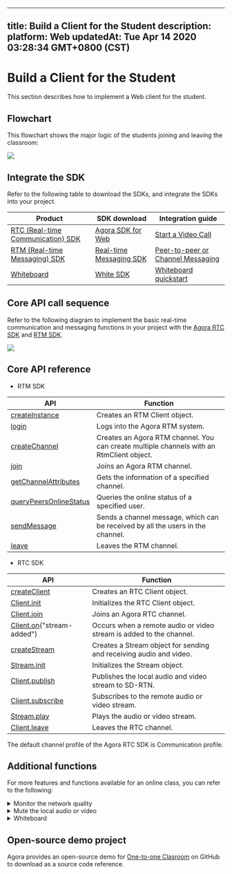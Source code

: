 
---
title: Build a Client for the Student
description: 
platform: Web
updatedAt: Tue Apr 14 2020 03:28:34 GMT+0800 (CST)
---
# Build a Client for the Student
This section describes how to implement a Web client for the student.

## Flowchart

This flowchart shows the major logic of the students joining and leaving the classroom:

![](https://web-cdn.agora.io/docs-files/1582875834807)

## Integrate the SDK

Refer to the following table to download the SDKs, and integrate the SDKs into your project.


| Product | SDK download | Integration guide |
| ---------------- | ---------------- | ---------------- | 
| [RTC (Real-time Communication) SDK](https://docs.agora.io/en/Video/product_video?platform=All%20Platforms)      | [ Agora SDK for Web](https://docs.agora.io/en/Video/downloads)      | [Start a Video Call](https://docs.agora.io/en/Video/start_call_web?platform=Web) |
| [RTM (Real-time Messaging) SDK](https://docs.agora.io/en/Real-time-Messaging/product_rtm?platform=All%20Platforms) | [Real-time Messaging SDK](https://docs.agora.io/en/Real-time-Messaging/downloads) | [Peer-to-peer or Channel Messaging](https://docs.agora.io/en/Real-time-Messaging/messaging_web?platform=Web) |
| [Whiteboard](https://developer-en.netless.link/docs/javascript/overview/js-outline/) | [White SDK](https://developer-en.netless.link/docs/javascript/guide/js-sdk/) | [Whiteboard quickstart](https://developer-en.netless.link/docs/javascript/quick-start/js-precondition/) |


## Core API call sequence

Refer to the following diagram to implement the basic real-time communication and messaging functions in your project with the [Agora RTC SDK](https://docs.agora.io/en/Agora%20Platform/terms?platform=All%20Platforms#agora-rtc-sdk) and [RTM SDK](https://docs.agora.io/en/Agora%20Platform/terms?platform=All%20Platforms#agora-rtm-sdk).

![](https://web-cdn.agora.io/docs-files/1586788674027)


## Core API reference

- RTM SDK

| API | Function |
| ---------------- | ---------------- |
| [createInstance](https://docs.agora.io/en/Real-time-Messaging/API%20Reference/RTM_web/modules/agorartm.html#createinstance)     | Creates an RTM Client object.      |
| [login](https://docs.agora.io/en/Real-time-Messaging/API%20Reference/RTM_web/classes/rtmclient.html#login) | Logs into the Agora RTM system. |
| [createChannel](https://docs.agora.io/en/Real-time-Messaging/API%20Reference/RTM_web/classes/rtmclient.html#createchannel) | Creates an Agora RTM channel. You can create multiple channels with an RtmClient object. |
| [join](https://docs.agora.io/en/Real-time-Messaging/API%20Reference/RTM_web/classes/rtmchannel.html#join) | Joins an Agora RTM channel. |
| [getChannelAttributes](https://docs.agora.io/en/Real-time-Messaging/API%20Reference/RTM_web/classes/rtmclient.html#getchannelattributes) | Gets the information of a specified channel.  |
| [queryPeersOnlineStatus](https://docs.agora.io/en/Real-time-Messaging/API%20Reference/RTM_web/classes/rtmclient.html#querypeersonlinestatus) | Queries the online status of a specified user. |
| [sendMessage](https://docs.agora.io/en/Real-time-Messaging/API%20Reference/RTM_web/classes/rtmchannel.html#sendmessage)  | Sends a channel message, which can be received by all the users in the channel. |
| [leave](https://docs.agora.io/en/Real-time-Messaging/API%20Reference/RTM_web/classes/rtmchannel.html#leave) | Leaves the RTM channel. |

- RTC SDK


| API | Function |
| ---------------- | ---------------- |
| [createClient](https://docs.agora.io/en/Voice/API%20Reference/web/globals.html#createclient)        | Creates an RTC Client object.      |
| [Client.init](https://docs.agora.io/en/Voice/API%20Reference/web/interfaces/agorartc.client.html#init) | Initializes the RTC Client object. |
| [Client.join](https://docs.agora.io/en/Voice/API%20Reference/web/interfaces/agorartc.client.html#join) | Joins an Agora RTC channel. |
| [Client.on](https://docs.agora.io/en/Voice/API%20Reference/web/interfaces/agorartc.client.html#on)("stream-added") | Occurs when a remote audio or video stream is added to the channel.  |
| [createStream](https://docs.agora.io/en/Voice/API%20Reference/web/globals.html#createstream) | Creates a Stream object for sending and receiving audio and video. |
| [Stream.init](https://docs.agora.io/en/Voice/API%20Reference/web/interfaces/agorartc.stream.html#init) | Initializes the Stream object.  |
| [Client.publish](https://docs.agora.io/en/Voice/API%20Reference/web/interfaces/agorartc.client.html#publish) | Publishes the local audio and video stream to SD-RTN. |
| [Client.subscribe](https://docs.agora.io/en/Voice/API%20Reference/web/interfaces/agorartc.client.html#subscribe) | Subscribes to the remote audio or video stream.|
| [Stream.play](https://docs.agora.io/en/Voice/API%20Reference/web/interfaces/agorartc.stream.html#play) | Plays the audio or video stream.|
| [Client.leave](https://docs.agora.io/en/Voice/API%20Reference/web/interfaces/agorartc.client.html#leave) | Leaves the RTC channel. |

<div class="alert note">The default channel profile of the Agora RTC SDK is Communication profile. </div>


## Additional functions

For more features and functions available for an  online class, you can refer to the following:


<details>
<summary>Monitor the network quality</summary>
Use the <code>on("network-quality")</code> callback of the Agora RTC SDK  to monitor the last-mile uplink and downlink network quality of every user in the channel. 
For more methods for reporting the real-time network quality, see the following guides:
<li><a href="https://docs.agora.io/en/Interactive%20Broadcast/lastmile_quality_web?platform=Web">Lastmile Tests</a></li>
<li><a href="https://docs.agora.io/en/Interactive%20Broadcast/in-call_quality_web?platform=Web">In-call Stats</a></li>
</details>
<details>
<summary>Mute the local audio or video</summary>
Call the following methods provided by the Agora RTC SDK:
	<li><code>muteAudio</code> or <code>unmuteAudio</code>, to stop or resume sending the local video stream.</li>
	<li><code>muteVideo</code> or <code>unmuteVideo</code>, to stop or resume sending the local video stream.</li>
</details>

<details>
<summary>Whiteboard</summary>
Implement the following whiteboard functions in your project:
	<li><a href="https://developer-en.netless.link/docs/javascript/features/js-document/">Document conversion</a></li>
	<li><a href="https://developer-en.netless.link/docs/javascript/features/js-state/">Status Listen</a></li>
	<li><a href="https://developer-en.netless.link/docs/javascript/features/js-tools/">Tools</a></li>
	<li><a href="https://developer-en.netless.link/docs/javascript/features/js-view/">Perspective Operation</a></li>
	<li><a href="https://developer-en.netless.link/docs/javascript/features/js-operation/">Whiteboard Operation</a></li>
	<li><a href="https://developer-en.netless.link/docs/javascript/features/js-scenes/">Page (Scene) Management</a></li>
</details>


## Open-source demo project

Agora provides an open-source demo for [One-to-one Clasroom](https://github.com/AgoraIO-Usecase/eEducation) on GitHub to download as a source code reference.
